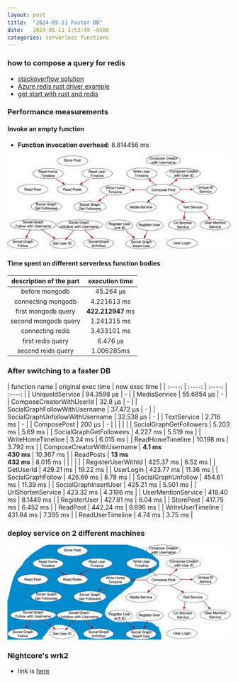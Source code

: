 ```yaml
---
layout: post
title:  "2024-05-11 Faster DB"
date:   2024-05-11 1:53:49 -0500
categories: serverless functions
---
```

### how to compose a query for redis 
- [stackoverflow solution](https://stackoverflow.com/questions/76809413/using-redis-as-a-key-value-store)
- [Azure redis rust driver example](https://github.com/MicrosoftDocs/azure-docs/blob/main/articles/azure-cache-for-redis/cache-rust-get-started.md)
- [get start with rust and redis](https://medium.com/swlh/tutorial-getting-started-with-rust-and-redis-69041dd38279)

### Performance measurements
#### Invoke an empty function
- <strong>Function invocation overhead</strong>: 8.814456 ms

![call-graph](/assets/2024-05-16/call-graph.png)

#### Time spent on different serverless function bodies

| description of the part | execution time | 
| :----: | :----: |
| before mongodb | 45.264 µs |
| connecting mongodb | 4.221613 ms |
| first mongodb query | <strong>422.212947</strong> ms |
| second mongodb query | 1.241315 ms |
| connecting redis | 3.433101 ms |
| first redis query | 6.476 µs |
| second reids query | 1.006285ms |

### After switching to a faster DB

| function name   | original exec time | new exec time | 
| :----:          |    :----:   |  :----: | :----: |
| UniqueIdService |  94.3598 μs | - | 
| MediaService    |  55.6854 μs | - | 
| ComposeCreatorWithUserId | 32.8 μs | - |
| SocialGraphFollowWithUsername | 37.472 μs | - | 
| SocialGraphUnfollowWithUsername | 32.538 μs | - | 
| TextService | 2.716 ms  | - |
| ComposePost | 200 μs | - | 
| | | |
| SocialGraphGetFollowers | 5.203 ms | 5.69 ms |
| SocialGraphGetFollowees | 4.227 ms | 5.519 ms |
| WriteHomeTimeline | 3.24 ms | 6.015 ms |
| ReadHomeTimeline |  10.198 ms | 3.792 ms |
| ComposeCreatorWithUsername | <strong> 4.1 ms <br> 430 ms </strong> | 10.367 ms | 
| ReadPosts | <strong>13 ms <br> 432 ms</strong> | 8.015 ms | 
| | | |
| RegisterUserWithId | 425.37 ms | 6.52 ms |
| GetUserId | 429.21 ms | 19.22 ms |
| UserLogin | 423.77 ms | 11.36 ms | 
| SocialGraphFollow | 426.69 ms | 8.78 ms |
| SocialGraphUnfollow | 454.61 ms | 11.39 ms |
| SocialGraphInsertUser | 425.21 ms | 5.501 ms | 
| UrlShortenService | 423.32 ms | 4.3196 ms | 
| UserMentionService | 418.40 ms | 8.1449 ms | 
| RegisterUser | 427.81 ms | 9.04 ms | 
| StorePost | 417.75 ms | 6.452 ms | 
| ReadPost | 442.24 ms | 9.896 ms | 
| WriteUserTimeline | 431.84 ms | 7.395 ms |
| ReadUserTimeline | 4.74 ms | 3.75 ms |

### deploy service on 2 different machines
 ![call-graph-2](/assets/2024-05-16/call-graph-2.png)

### Nightcore's wrk2
- link is [here](https://github.com/ut-osa/nightcore-benchmarks/tree/master/misc/wrk2)
